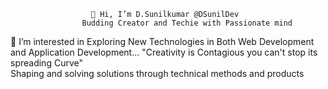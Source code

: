                       👋 Hi, I’m D.Sunilkumar @DSunilDev
                    Budding Creator and Techie with Passionate mind
 👀 I’m interested in Exploring New Technologies in Both Web Development and Application Development...
                  "Creativity is Contagious you can't stop its spreading Curve"            
              Shaping and solving solutions through technical methods and products 
            
